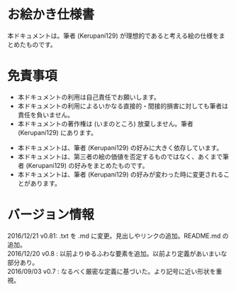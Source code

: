 # お絵かき仕様書
本ドキュメントは。筆者 (Kerupani129) が理想的であると考える絵の仕様をまとめたものです。  

# 免責事項

- 本ドキュメントの利用は自己責任でお願いします。
- 本ドキュメントの利用によるいかなる直接的・間接的損害に対しても筆者は責任を負いません。
- 本ドキュメントの著作権は (いまのところ) 放棄しません。筆者 (Kerupani129) にあります。

<!-- dummy comment line for breaking list -->

- 本ドキュメントは、筆者 (Kerupani129) の好みに大きく依存しています。
- 本ドキュメントは、第三者の絵の価値を否定するものではなく、あくまで筆者 (Kerupani129) の好みをまとめたものです。
- 本ドキュメントは、筆者 (Kerupani129) の好みが変わった時に変更されることがあります。

# バージョン情報
2016/12/21 v0.81: .txt を .md に変更。見出しやリンクの追加。README.md の追加。  
2016/12/20 v0.8 : 以前よりゆるふわな要素を追加。以前より定義があいまいな部分あり。  
2016/09/03 v0.7 : なるべく厳密な定義に基づいた。より記号に近い形状を重視。  

